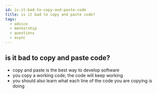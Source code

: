 ```yaml
---
id: is-it-bad-to-copy-and-paste-code
title: is it bad to copy and paste code?
tags:
  - advice
  - mentorship
  - questions
  - async
---
```


## is it bad to copy and paste code?

- copy and paste is the best way to develop software
- you copy a working code, the code will keep working
- you should also learn what each line of the code you are copying is doing
